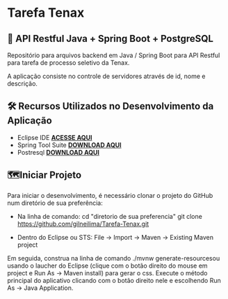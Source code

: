 # Tarefa Tenax

## 🚀 API Restful Java + Spring Boot + PostgreSQL

Repositório para arquivos backend em Java / Spring Boot para API Restful para tarefa de processo seletivo da Tenax.

A aplicação consiste no controle de servidores através de id, nome e descrição.


## 🛠️ Recursos Utilizados no Desenvolvimento da Aplicação

- Eclipse IDE **[ACESSE AQUI](https://www.eclipse.org/downloads/)**
- Spring Tool Suite **[DOWNLOAD AQUI](https://spring.io/tools)**
- Postresql **[DOWNLOAD AQUI](https://www.postgresql.org/download/windows/)**

## 🗺️Iniciar Projeto
Para iniciar o desenvolvimento, é necessário clonar o projeto do GitHub num diretório de sua preferência:
- Na linha de comando:
cd "diretorio de sua preferencia"
git clone https://github.com/gilneilima/Tarefa-Tenax.git

- Dentro do Eclipse ou STS:
File -> Import -> Maven -> Existing Maven project

Em seguida, construa na linha de comando ./mvnw generate-resourcesou usando o laucher do Eclipse (clique com o botão direito do mouse em project e Run As -> Maven install) para gerar o css. Execute o método principal do aplicativo clicando com o botão direito nele e escolhendo Run As -> Java Application.








